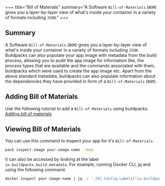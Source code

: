 +++
title="Bill of Materials"
summary="A Software `Bill-of-Materials` (`BOM`) gives you a layer-by-layer view of what's inside your container in a variety of formats including `JSON`."
+++

## Summary
A Software `Bill-of-Materials` (`BOM`) gives you a layer-by-layer view of what's inside your container in a variety of formats including `JSON`. Buildpacks can also populate your app image with metadata from the build process, allowing you to audit the app image for information like, the process types that are available and the commands associated with them, buildpacks which were used to create the app image etc. Apart from the above standard metadata, buildpacks can also populate information about the dependencies they have provided in form of a `Bill-of-Materials` (`BOM`).

## Adding Bill of Materials
Use the following tutorial to add a `Bill-of-Materials` using buildpacks. <br/>
[Adding bill of materials][adding-bill-of-materials]

## Viewing Bill of Materials
You can use this command to inspect your app for it's `Bill-of-Materials`.

```bash
pack inspect-image your-image-name --bom
```
It can also be accessed by looking at the label `io.buildpacks.build.metadata`. For example, running Docker CLI, jq and using the following command.

```bash
docker inspect your-image-name | jq -r '.[0].Config.Labels["io.buildpacks.build.metadata"] | fromjson'
```


[adding-bill-of-materials]: /docs/buildpack-author-guide/create-buildpack/adding-bill-of-materials/

